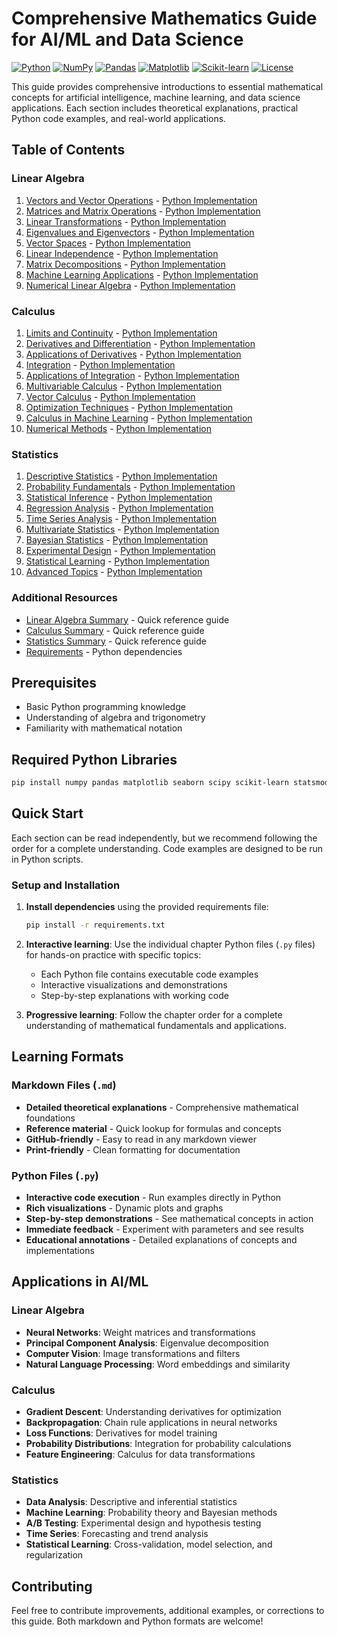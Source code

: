 # Comprehensive Mathematics Guide for AI/ML and Data Science

[![Python](https://img.shields.io/badge/Python-3.8+-blue.svg)](https://www.python.org/downloads/)
[![NumPy](https://img.shields.io/badge/NumPy-1.21+-green.svg)](https://numpy.org/)
[![Pandas](https://img.shields.io/badge/Pandas-1.3+-blue.svg)](https://pandas.pydata.org/)
[![Matplotlib](https://img.shields.io/badge/Matplotlib-3.4+-orange.svg)](https://matplotlib.org/)
[![Scikit-learn](https://img.shields.io/badge/Scikit--learn-1.0+-orange.svg)](https://scikit-learn.org/)
[![License](https://img.shields.io/badge/License-MIT-yellow.svg)](LICENSE)

This guide provides comprehensive introductions to essential mathematical concepts for artificial intelligence, machine learning, and data science applications. Each section includes theoretical explanations, practical Python code examples, and real-world applications.

## Table of Contents

### Linear Algebra
1. [Vectors and Vector Operations](linear-algebra/01-vectors.md) - [Python Implementation](linear-algebra/01-vectors.py)
2. [Matrices and Matrix Operations](linear-algebra/02-matrices.md) - [Python Implementation](linear-algebra/02-matrices.py)
3. [Linear Transformations](linear-algebra/03-linear-transformations.md) - [Python Implementation](linear-algebra/03-linear-transformations.py)
4. [Eigenvalues and Eigenvectors](linear-algebra/04-eigenvalues-eigenvectors.md) - [Python Implementation](linear-algebra/04-eigenvalues-eigenvectors.py)
5. [Vector Spaces](linear-algebra/05-vector-spaces.md) - [Python Implementation](linear-algebra/05-vector-spaces.py)
6. [Linear Independence](linear-algebra/06-linear-independence.md) - [Python Implementation](linear-algebra/06-linear-independence.py)
7. [Matrix Decompositions](linear-algebra/07-matrix-decompositions.md) - [Python Implementation](linear-algebra/07-matrix-decompositions.py)
8. [Machine Learning Applications](linear-algebra/08-ml-applications.md) - [Python Implementation](linear-algebra/08-ml-applications.py)
9. [Numerical Linear Algebra](linear-algebra/09-numerical-linear-algebra.md) - [Python Implementation](linear-algebra/09-numerical-linear-algebra.py)

### Calculus
1. [Limits and Continuity](calculus/01-limits-continuity.md) - [Python Implementation](calculus/01-limits-continuity.py)
2. [Derivatives and Differentiation](calculus/02-derivatives.md) - [Python Implementation](calculus/02-derivatives.py)
3. [Applications of Derivatives](calculus/03-derivative-applications.md) - [Python Implementation](calculus/03-derivative-applications.py)
4. [Integration](calculus/04-integration.md) - [Python Implementation](calculus/04-integration.py)
5. [Applications of Integration](calculus/05-integration-applications.md) - [Python Implementation](calculus/05-integration-applications.py)
6. [Multivariable Calculus](calculus/06-multivariable-calculus.md) - [Python Implementation](calculus/06-multivariable-calculus.py)
7. [Vector Calculus](calculus/07-vector-calculus.md) - [Python Implementation](calculus/07-vector-calculus.py)
8. [Optimization Techniques](calculus/08-optimization.md) - [Python Implementation](calculus/08-optimization.py)
9. [Calculus in Machine Learning](calculus/09-ml-applications.md) - [Python Implementation](calculus/09-ml-applications.py)
10. [Numerical Methods](calculus/10-numerical-methods.md) - [Python Implementation](calculus/10-numerical-methods.py)

### Statistics
1. [Descriptive Statistics](statistics/01-descriptive-statistics.md) - [Python Implementation](statistics/01-descriptive-statistics.py)
2. [Probability Fundamentals](statistics/02-probability-fundamentals.md) - [Python Implementation](statistics/02-probability-fundamentals.py)
3. [Statistical Inference](statistics/03-statistical-inference.md) - [Python Implementation](statistics/03-statistical-inference.py)
4. [Regression Analysis](statistics/04-regression-analysis.md) - [Python Implementation](statistics/04-regression-analysis.py)
5. [Time Series Analysis](statistics/05-time-series-analysis.md) - [Python Implementation](statistics/05-time-series-analysis.py)
6. [Multivariate Statistics](statistics/06-multivariate-statistics.md) - [Python Implementation](statistics/06-multivariate-statistics.py)
7. [Bayesian Statistics](statistics/07-bayesian-statistics.md) - [Python Implementation](statistics/07-bayesian-statistics.py)
8. [Experimental Design](statistics/08-experimental-design.md) - [Python Implementation](statistics/08-experimental-design.py)
9. [Statistical Learning](statistics/09-statistical-learning.md) - [Python Implementation](statistics/09-statistical-learning.py)
10. [Advanced Topics](statistics/10-advanced-topics.md) - [Python Implementation](statistics/10-advanced-topics.py)

### Additional Resources
- [Linear Algebra Summary](linear-algebra/SUMMARY.md) - Quick reference guide
- [Calculus Summary](calculus/SUMMARY.md) - Quick reference guide
- [Statistics Summary](statistics/SUMMARY.md) - Quick reference guide
- [Requirements](requirements.txt) - Python dependencies

## Prerequisites

- Basic Python programming knowledge
- Understanding of algebra and trigonometry
- Familiarity with mathematical notation

## Required Python Libraries

```bash
pip install numpy pandas matplotlib seaborn scipy scikit-learn statsmodels
```

## Quick Start

Each section can be read independently, but we recommend following the order for a complete understanding. Code examples are designed to be run in Python scripts.

### Setup and Installation

1. **Install dependencies** using the provided requirements file:
   ```bash
   pip install -r requirements.txt
   ```

2. **Interactive learning**: Use the individual chapter Python files (`.py` files) for hands-on practice with specific topics:
   - Each Python file contains executable code examples
   - Interactive visualizations and demonstrations
   - Step-by-step explanations with working code

3. **Progressive learning**: Follow the chapter order for a complete understanding of mathematical fundamentals and applications.

## Learning Formats

### Markdown Files (`.md`)
- **Detailed theoretical explanations** - Comprehensive mathematical foundations
- **Reference material** - Quick lookup for formulas and concepts
- **GitHub-friendly** - Easy to read in any markdown viewer
- **Print-friendly** - Clean formatting for documentation

### Python Files (`.py`)
- **Interactive code execution** - Run examples directly in Python
- **Rich visualizations** - Dynamic plots and graphs
- **Step-by-step demonstrations** - See mathematical concepts in action
- **Immediate feedback** - Experiment with parameters and see results
- **Educational annotations** - Detailed explanations of concepts and implementations

## Applications in AI/ML

### Linear Algebra
- **Neural Networks**: Weight matrices and transformations
- **Principal Component Analysis**: Eigenvalue decomposition
- **Computer Vision**: Image transformations and filters
- **Natural Language Processing**: Word embeddings and similarity

### Calculus
- **Gradient Descent**: Understanding derivatives for optimization
- **Backpropagation**: Chain rule applications in neural networks
- **Loss Functions**: Derivatives for model training
- **Probability Distributions**: Integration for probability calculations
- **Feature Engineering**: Calculus for data transformations

### Statistics
- **Data Analysis**: Descriptive and inferential statistics
- **Machine Learning**: Probability theory and Bayesian methods
- **A/B Testing**: Experimental design and hypothesis testing
- **Time Series**: Forecasting and trend analysis
- **Statistical Learning**: Cross-validation, model selection, and regularization

## Contributing

Feel free to contribute improvements, additional examples, or corrections to this guide. Both markdown and Python formats are welcome!
